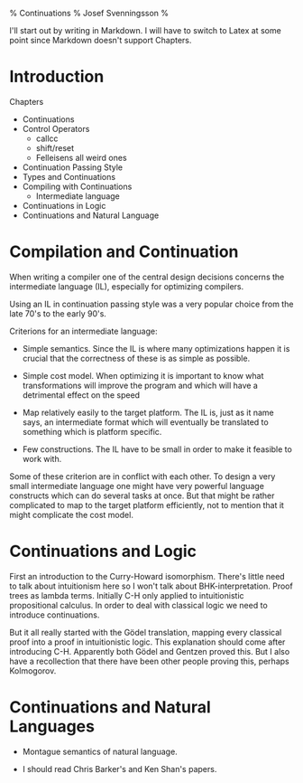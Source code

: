 % Continuations
% Josef Svenningsson
%

I'll start out by writing in Markdown. I will have to switch to Latex at some
point since Markdown doesn't support Chapters.

# Introduction

Chapters

* Continuations
* Control Operators
  * callcc
  * shift/reset
  * Felleisens all weird ones
* Continuation Passing Style
* Types and Continuations
* Compiling with Continuations
  * Intermediate language
* Continuations in Logic
* Continuations and Natural Language

# Compilation and Continuation

When writing a compiler one of the central design decisions concerns
the intermediate language (IL), especially for optimizing compilers. 

Using an IL in continuation passing style was a very popular choice
from the late 70's to the early 90's.

Criterions for an intermediate language:

* Simple semantics. Since the IL is where many optimizations happen it is
  crucial that the correctness of these is as simple as possible.

* Simple cost model. When optimizing it is important to know what
  transformations will improve the program and which will have a
  detrimental effect on the speed

* Map relatively easily to the target platform. The IL is, just as it name
  says, an intermediate format which will eventually be translated to 
  something which is platform specific.

* Few constructions. The IL have to be small in order to make it feasible to
  work with.

Some of these criterion are in conflict with each other. To design a
very small intermediate language one might have very powerful language
constructs which can do several tasks at once. But that might be
rather complicated to map to the target platform efficiently, not to
mention that it might complicate the cost model.

# Continuations and Logic

First an introduction to the Curry-Howard isomorphism. There's little need
to talk about intuitionism here so I won't talk about BHK-interpretation. Proof trees as lambda terms. Initially C-H only applied to intuitionistic propositional calculus. In order to deal with classical logic we need to introduce continuations.

But it all really started with the Gödel translation, mapping every classical proof into a proof in intuitionistic logic. This explanation should come after introducing C-H. Apparently both Gödel and Gentzen proved this. But I also have a recollection that there have been other people proving this, perhaps Kolmogorov.

# Continuations and Natural Languages

* Montague semantics of natural language.

* I should read Chris Barker's and Ken Shan's papers.
